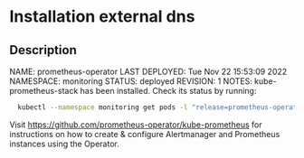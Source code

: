# Installation external dns

## Description

NAME: prometheus-operator
LAST DEPLOYED: Tue Nov 22 15:53:09 2022
NAMESPACE: monitoring
STATUS: deployed
REVISION: 1
NOTES:
kube-prometheus-stack has been installed. Check its status by running:

```bash
  kubectl --namespace monitoring get pods -l "release=prometheus-operator"
```

Visit https://github.com/prometheus-operator/kube-prometheus for instructions on how to create & configure Alertmanager and Prometheus instances using the Operator.
